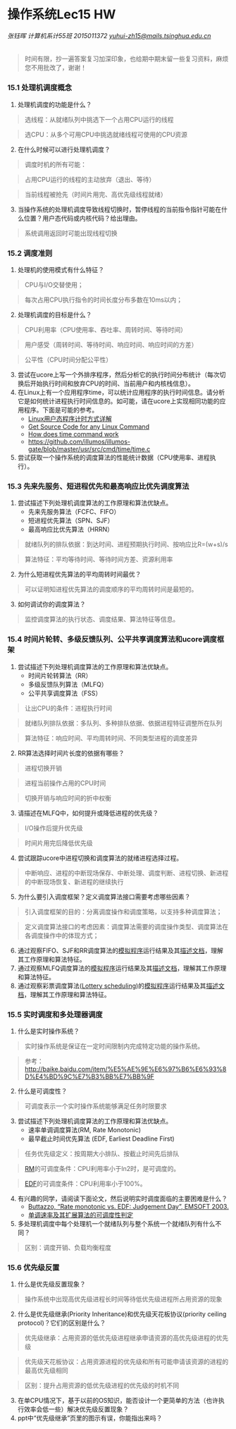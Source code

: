 # 操作系统Lec15 HW

###### 张钰晖 计算机系计55班 2015011372 yuhui-zh15@mails.tsinghua.edu.cn

> 时间有限，抄一遍答案复习加深印象，也给期中期末留一些复习资料，麻烦您不用批改了，谢谢！

### 15.1 处理机调度概念

1. 处理机调度的功能是什么？

> 选线程：从就绪队列中挑选下一个占用CPU运行的线程

> 选CPU：从多个可用CPU中挑选就绪线程可使用的CPU资源

2. 在什么时候可以进行处理机调度？

> 调度时机的所有可能：

> 占用CPU运行的线程的主动放弃（退出、等待）

> 当前线程被抢先（时间片用完、高优先级线程就绪）

3. 当操作系统的处理机调度导致线程切换时，暂停线程的当前指令指针可能在什么位置？用户态代码或内核代码？给出理由。

> 系统调用返回时可能出现线程切换

### 15.2 调度准则

1. 处理机的使用模式有什么特征？

> CPU与I/O交替使用；

> 每次占用CPU执行指令的时间长度分布多数在10ms以内；

2. 处理机调度的目标是什么？

> CPU利用率（CPU使用率、吞吐率、周转时间、等待时间）

> 用户感受（周转时间、等待时间、响应时间、响应时间的方差）

> 公平性（CPU时间分配公平性）

3. 尝试在ucore上写一个外排序程序，然后分析它的执行时间分布统计（每次切换后开始执行时间和放弃CPU的时间、当前用户和内核栈信息）。
4. 在Linux上有一个应用程序time，可以统计应用程序的执行时间信息。请分析它是如何统计进程执行时间信息的。如可能，请在ucore上实现相同功能的应用程序。下面是可能的参考。
   - [Linux用户态程序计时方式详解](http://www.cnblogs.com/clover-toeic/p/3845210.html)
   - [Get Source Code for any Linux Command](http://www.thegeekstuff.com/2010/02/get-source-code-for-any-linux-command/)
   - [How does time command work](http://unix.stackexchange.com/questions/29800/how-does-time-command-work)
   - <https://github.com/illumos/illumos-gate/blob/master/usr/src/cmd/time/time.c>
5. 尝试获取一个操作系统的调度算法的性能统计数据（CPU使用率、进程执行）。

### 15.3 先来先服务、短进程优先和最高响应比优先调度算法

1. 尝试描述下列处理机调度算法的工作原理和算法优缺点。
   - 先来先服务算法（FCFC、FIFO）
   - 短进程优先算法（SPN、SJF）
   - 最高响应比优先算法（HRRN）

> 就绪队列的排队依据：到达时间、进程预期执行时间、按响应比R=(w+s)/s

> 算法特征：平均等待时间、等待时间方差、资源利用率

2. 为什么短进程优先算法的平均周转时间最优？

> 可以证明知进程优先算法的调度顺序的平均周转时间是最短的。

3. 如何调试你的调度算法？

> 监控调度算法的执行状态、调度结果、算法特征等信息。

### 15.4 时间片轮转、多级反馈队列、公平共享调度算法和ucore调度框架

1. 尝试描述下列处理机调度算法的工作原理和算法优缺点。
   - 时间片轮转算法（RR）
   - 多级反馈队列算法（MLFQ）
   - 公平共享调度算法（FSS）

> 让出CPU的条件：进程执行时间

> 就绪队列排队依据：多队列、多种排队依据、依据进程特征调整所在队列

> 算法特征：响应时间、平均周转时间、不同类型进程的调度差异

2. RR算法选择时间片长度的依据有哪些？

> 进程切换开销

> 进程当前操作占用的CPU时间

> 切换开销与响应时间的折中权衡

3. 请描述在MLFQ中，如何提升或降低进程的优先级？

> I/O操作后提升优先级

> 时间片用完后降低优先级

4. 尝试跟踪ucore中进程切换和调度算法的就绪进程选择过程。

> 中断响应、进程的中断现场保存、中断处理、调度判断、进程切换、新进程的中断现场恢复、新进程的继续执行

5. 为什么要引入调度框架？定义调度算法接口需要考虑哪些因素？

> 引入调度框架的目的：分离调度操作和调度策略，以支持多种调度算法；

> 定义调度算法接口的考虑因素：调度算法需要的调度操作类型、调度算法在各调度操作中的体现方式；

6. 通过观察FIFO、SJF和RR调度算法的[模拟程序](https://github.com/chyyuu/os_tutorial_lab/blob/master/ostep/ostep8-scheduler.py)运行结果及其[描述文档](https://github.com/chyyuu/os_tutorial_lab/blob/master/ostep/ostep8-scheduler.md)，理解其工作原理和算法特征。
7. 通过观察MLFQ调度算法的[模拟程序](https://github.com/chyyuu/os_tutorial_lab/blob/master/ostep/ostep9-mlfq.py)运行结果及其[描述文档](https://github.com/chyyuu/os_tutorial_lab/blob/master/ostep/ostep9-mlfq.md)，理解其工作原理和算法特征。
8. 通过观察彩票调度算法([Lottery scheduling](https://en.wikipedia.org/wiki/Lottery_scheduling))的[模拟程序](https://github.com/chyyuu/os_tutorial_lab/blob/master/ostep/ostep10-lottery.py)运行结果及其[描述文档](https://github.com/chyyuu/os_tutorial_lab/blob/master/ostep/ostep10-lottery.md)，理解其工作原理和算法特征。

### 15.5 实时调度和多处理器调度

1. 什么是实时操作系统？

> 实时操作系统是保证在一定时间限制内完成特定功能的操作系统。

> 参考： <http://baike.baidu.com/item/%E5%AE%9E%E6%97%B6%E6%93%8D%E4%BD%9C%E7%B3%BB%E7%BB%9F>

2. 什么是可调度性？

> 可调度表示一个实时操作系统能够满足任务时限要求

3. 尝试描述下列处理机调度算法的工作原理和算法优缺点。
   - 速率单调调度算法(RM, Rate Monotonic)
   - 最早截止时间优先算法 (EDF, Earliest Deadline First)

> 任务优先级定义：按周期大小排队、按截止时间先后排队

> [RM](https://en.wikipedia.org/wiki/Rate-monotonic_scheduling)的可调度条件：CPU利用率小于ln2时，是可调度的。

> [EDF](https://en.wikipedia.org/wiki/Earliest_deadline_first_scheduling)的可调度条件：CPU利用率小于100%。

4. 有兴趣的同学，请阅读下面论文，然后说明实时调度面临的主要困难是什么？
   - [Buttazzo, “Rate monotonic vs. EDF: Judgement Day”, EMSOFT 2003.](http://www.eecs.umich.edu/courses/eecs571/reading/rm-vs-edf.pdf)
   - [单调速率及其扩展算法的可调度性判定](http://www.jos.org.cn/ch/reader/create_pdf.aspx?file_no=20040602)
5. 多处理机调度中每个处理机一个就绪队列与整个系统一个就绪队列有什么不同？

> 区别：调度开销、负载均衡程度

### 15.6 优先级反置

1. 什么是优先级反置现象？

> 操作系统中出现高优先级进程长时间等待低优先级进程所占用资源的现象

2. 什么是优先级继承(Priority Inheritance)和优先级天花板协议(priority ceiling protocol)？它们的区别是什么？

> 优先级继承：占用资源的低优先级进程继承申请资源的高优先级进程的优先级

> 优先级天花板协议：占用资源进程的优先级和所有可能申请该资源的进程的最高优先级相同

> 区别：提升占用资源的低优先级进程的优先级的时机不同

3. 在单CPU情况下，基于以前的OS知识，能否设计一个更简单的方法（也许执行效率会低一些）解决优先级反置现象？
4. ppt中“优先级继承”页里的图示有误，你能指出来吗？
